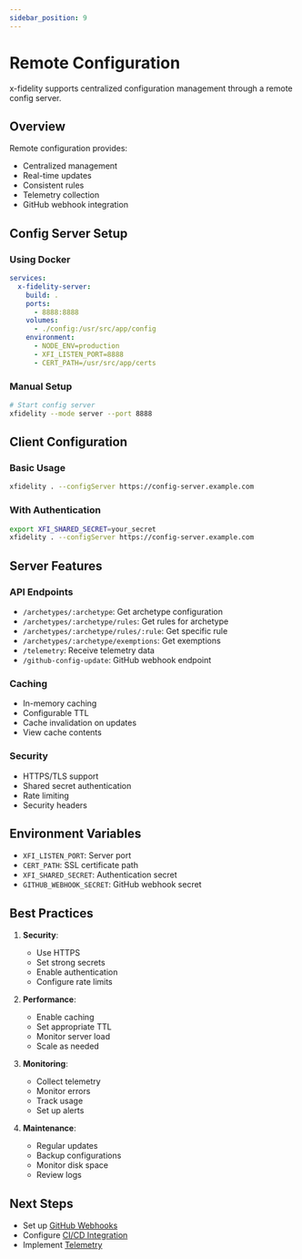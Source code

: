 ```yaml
---
sidebar_position: 9
---
```


# Remote Configuration

x-fidelity supports centralized configuration management through a remote config server.

## Overview

Remote configuration provides:
- Centralized management
- Real-time updates
- Consistent rules
- Telemetry collection
- GitHub webhook integration

## Config Server Setup

### Using Docker

```yaml
services:
  x-fidelity-server:
    build: .
    ports:
      - 8888:8888
    volumes:
      - ./config:/usr/src/app/config
    environment:
      - NODE_ENV=production
      - XFI_LISTEN_PORT=8888
      - CERT_PATH=/usr/src/app/certs
```

### Manual Setup

```bash
# Start config server
xfidelity --mode server --port 8888
```

## Client Configuration

### Basic Usage

```bash
xfidelity . --configServer https://config-server.example.com
```

### With Authentication

```bash
export XFI_SHARED_SECRET=your_secret
xfidelity . --configServer https://config-server.example.com
```

## Server Features

### API Endpoints

- `/archetypes/:archetype`: Get archetype configuration
- `/archetypes/:archetype/rules`: Get rules for archetype
- `/archetypes/:archetype/rules/:rule`: Get specific rule
- `/archetypes/:archetype/exemptions`: Get exemptions
- `/telemetry`: Receive telemetry data
- `/github-config-update`: GitHub webhook endpoint

### Caching

- In-memory caching
- Configurable TTL
- Cache invalidation on updates
- View cache contents

### Security

- HTTPS/TLS support
- Shared secret authentication
- Rate limiting
- Security headers

## Environment Variables

- `XFI_LISTEN_PORT`: Server port
- `CERT_PATH`: SSL certificate path
- `XFI_SHARED_SECRET`: Authentication secret
- `GITHUB_WEBHOOK_SECRET`: GitHub webhook secret

## Best Practices

1. **Security**: 
   - Use HTTPS
   - Set strong secrets
   - Enable authentication
   - Configure rate limits

2. **Performance**:
   - Enable caching
   - Set appropriate TTL
   - Monitor server load
   - Scale as needed

3. **Monitoring**:
   - Collect telemetry
   - Monitor errors
   - Track usage
   - Set up alerts

4. **Maintenance**:
   - Regular updates
   - Backup configurations
   - Monitor disk space
   - Review logs

## Next Steps

- Set up [GitHub Webhooks](github-webhook-endpoints)
- Configure [CI/CD Integration](ci-cd/overview)
- Implement [Telemetry](telemetry)

